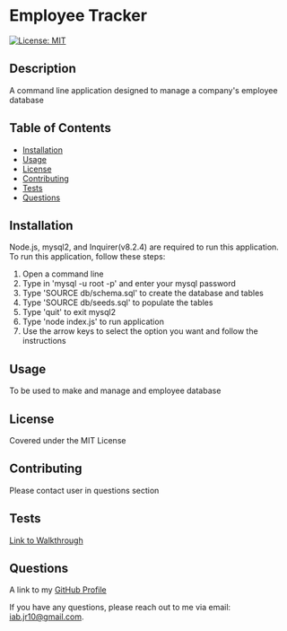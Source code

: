 
  <!-- Remove comments after generation as they are to be used as a guide to help get started-->
  # Employee Tracker

  [![License: MIT](https://img.shields.io/badge/License-MIT-yellow.svg)](https://opensource.org/licenses/MIT)

  ## Description
  A command line application designed to manage a company's employee database
  <!-- Provide a short description explaining the what, why, and how of your project. Use the following questions as a guide:

  - What was your motivation?
  - Why did you build this project?
  - What problem did it solve?
  - What did you learn? -->

  ## Table of Contents

  <!-- Add a table of contents to make it easy for users to find what they need -->
  - [Installation](#installation)
  - [Usage](#usage)
  - [License](#license)
  - [Contributing](#contributing)
  - [Tests](#tests)
  - [Questions](#questions)


  ## Installation
  Node.js, mysql2, and Inquirer(v8.2.4) are required to run this application.  
  To run this application, follow these steps:
  1. Open a command line
  2. Type in 'mysql -u root -p' and enter your mysql password
  3. Type 'SOURCE db/schema.sql' to create the database and tables
  4. Type 'SOURCE db/seeds.sql' to populate the tables
  5. Type 'quit' to exit mysql2
  6. Type 'node index.js' to run application
  7. Use the arrow keys to select the option you want and follow the instructions

  <!-- What are they steps required to install your project? Provide a step-by-step description of how to get the development environment running. -->

  ## Usage
  To be used to make and manage and employee database

  <!-- Provide instructions and examples for use. Include screenshots as needed.

  To add a screenshot, create an "assets/images" folder in your repository and upload your screenshot to it. Then, using relative filepath, add it to your README using the following syntax:

  "md
  ![alt text](assets/images/screenshot.png)
  " -->
  ## License
  Covered under the MIT License


  <!-- The next section of a high-quality README file is the license. This lets other developer know what they can and cannot do with your project. If you need help choosing a license, refer to [https://choosealicense.com/](https://choosealicence.com/). -->


  ## Contributing
  Please contact user in questions section

  <!-- If you would like other developers to contribute to your project, you can include guidelines
  for how they can do so. The Contributor Covenant(https://www.contributor-covenant.org/) is an
  industry standard, but you can always write your own.-->

  ## Tests
  [Link to Walkthrough](https://drive.google.com/file/d/159ACNhJqx1oIk7_yQJfO5Fw4aoz1KU0P/view)

  <!-- Go the extra mile and write tests for your application. Then provide examples on how to run them here. -->

  ## Questions
  A link to my [GitHub Profile](https://www.github.com/iab-19)

  If you have any questions, please reach out to me via email: iab.jr10@gmail.com.

